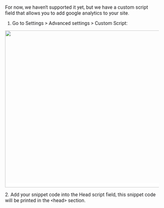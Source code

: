 <p><span style="color: #202022; font-family: roboto, sans-serif; font-size: 16px; letter-spacing: 0.15px; background-color: #ffffff;">For now, we haven't supported it yet, but we have a custom script field that allows you to add google analytics to your site.</span></p>
<ol>
<li><span style="color: #202022; font-family: roboto, sans-serif; font-size: 16px; letter-spacing: 0.15px; background-color: #ffffff;">Go to Settings &gt; Advanced settings &gt; Custom Script:</span></li>
</ol>
<p><span style="color: #202022; font-family: roboto, sans-serif; font-size: 16px; letter-spacing: 0.15px; background-color: #ffffff;"><img src="" alt="" width="1074" height="512" /></span></p>
<p><span style="color: #202022; font-family: roboto, sans-serif; font-size: 16px; letter-spacing: 0.15px; background-color: #ffffff;">2. Add your snippet code into the Head script field, this snippet code will be printed in the &lt;head&gt; section.</span></p>
<p>&nbsp;</p>